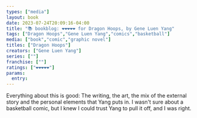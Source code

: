 ```yaml
---
types: ["media"]
layout: book
date: 2023-07-24T20:09:16-04:00
title: "📚 bookblog: ❤️❤️❤️❤️❤️ for Dragon Hoops, by Gene Luen Yang"
tags: ["Dragon Hoops","Gene Luen Yang","comics","basketball"]
media: ["book","comic","graphic novel"]
titles: ["Dragon Hoops"]
creators: ["Gene Luen Yang"]
series: [""]
franchise: [""]
ratings: ["❤️❤️❤️❤️❤️"]
params:
  entry:
---
```

Everything about this is good: The writing, the art, the mix of the external story and the personal elements that Yang puts in. I wasn't sure about a basketball comic, but I knew I could trust Yang to pull it off, and I was right.
